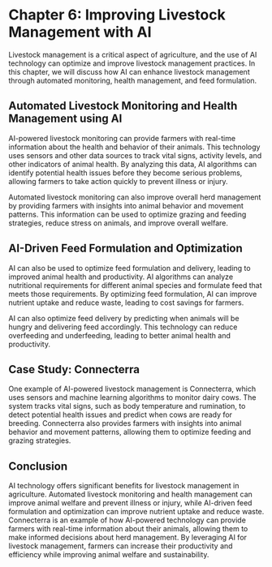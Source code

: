 Chapter 6: Improving Livestock Management with AI
=================================================

Livestock management is a critical aspect of agriculture, and the use of AI technology can optimize and improve livestock management practices. In this chapter, we will discuss how AI can enhance livestock management through automated monitoring, health management, and feed formulation.

Automated Livestock Monitoring and Health Management using AI
-------------------------------------------------------------

AI-powered livestock monitoring can provide farmers with real-time information about the health and behavior of their animals. This technology uses sensors and other data sources to track vital signs, activity levels, and other indicators of animal health. By analyzing this data, AI algorithms can identify potential health issues before they become serious problems, allowing farmers to take action quickly to prevent illness or injury.

Automated livestock monitoring can also improve overall herd management by providing farmers with insights into animal behavior and movement patterns. This information can be used to optimize grazing and feeding strategies, reduce stress on animals, and improve overall welfare.

AI-Driven Feed Formulation and Optimization
-------------------------------------------

AI can also be used to optimize feed formulation and delivery, leading to improved animal health and productivity. AI algorithms can analyze nutritional requirements for different animal species and formulate feed that meets those requirements. By optimizing feed formulation, AI can improve nutrient uptake and reduce waste, leading to cost savings for farmers.

AI can also optimize feed delivery by predicting when animals will be hungry and delivering feed accordingly. This technology can reduce overfeeding and underfeeding, leading to better animal health and productivity.

Case Study: Connecterra
-----------------------

One example of AI-powered livestock management is Connecterra, which uses sensors and machine learning algorithms to monitor dairy cows. The system tracks vital signs, such as body temperature and rumination, to detect potential health issues and predict when cows are ready for breeding. Connecterra also provides farmers with insights into animal behavior and movement patterns, allowing them to optimize feeding and grazing strategies.

Conclusion
----------

AI technology offers significant benefits for livestock management in agriculture. Automated livestock monitoring and health management can improve animal welfare and prevent illness or injury, while AI-driven feed formulation and optimization can improve nutrient uptake and reduce waste. Connecterra is an example of how AI-powered technology can provide farmers with real-time information about their animals, allowing them to make informed decisions about herd management. By leveraging AI for livestock management, farmers can increase their productivity and efficiency while improving animal welfare and sustainability.
